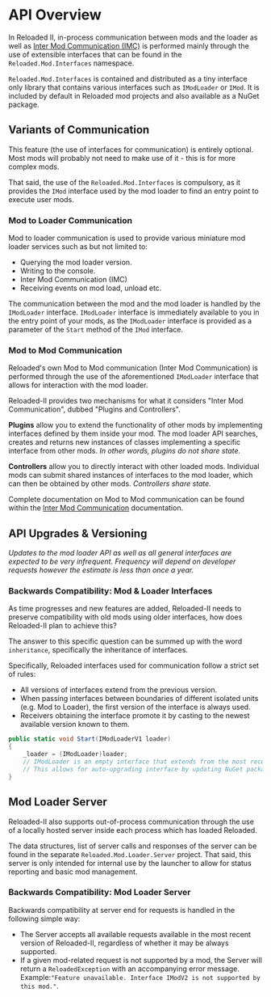 # API Overview

In Reloaded II, in-process communication between mods and the loader as well as [Inter Mod Communication (IMC)](./InterModCommunication.md) is performed mainly through the use of extensible interfaces that can be found in the `Reloaded.Mod.Interfaces` namespace.

`Reloaded.Mod.Interfaces` is contained and distributed as a tiny interface only library that contains various interfaces such as `IModLoader` or `IMod`. It is included by default in Reloaded mod projects and also available as a NuGet package. 

## Variants of Communication

This feature (the use of interfaces for communication) is entirely optional. Most mods will probably not need to make use of it - this is for more complex mods. 

That said, the use of the `Reloaded.Mod.Interfaces` is compulsory, as it provides the `IMod` interface used by the mod loader to find an entry point to execute user mods.

### Mod to Loader Communication

Mod to loader communication is used to provide various miniature mod loader services such as but not limited to:
- Querying the mod loader version.
- Writing to the console.
- Inter Mod Communication (IMC)
- Receiving events on mod load, unload etc.

The communication between the mod and the mod loader is handled by the `IModLoader` interface. `IModLoader` interface is immediately available to you in the entry point of your mods, as the `IModLoader` interface is provided as a parameter of the `Start` method of the `IMod` interface.

### Mod to Mod Communication

Reloaded's own Mod to Mod communication (Inter Mod Communication) is performed through the use of the aforementioned `IModLoader` interface that allows for interaction with the mod loader.

Reloaded-II provides two mechanisms for what it considers "Inter Mod Communication", dubbed "Plugins and Controllers".

**Plugins** allow you to extend the functionality of other mods by implementing interfaces defined by them inside your mod. The mod loader API searches, creates and returns new instances of classes implementing a specific interface from other mods. *In other words, plugins do not share state.*

**Controllers** allow you to directly interact with other loaded mods. Individual mods can submit shared instances of interfaces to the mod loader, which can then be obtained by other mods. *Controllers share state.*

Complete documentation on Mod to Mod communication can be found within the [Inter Mod Communication](./InterModCommunication.md) documentation.

## API Upgrades & Versioning

*Updates to the mod loader API as well as all general interfaces are expected to be very infrequent. Frequency will depend on developer requests however the estimate is less than once a year.*

### Backwards Compatibility: Mod & Loader Interfaces

As time progresses and new features are added, Reloaded-II needs to preserve compatibility with old mods using older interfaces, how does Reloaded-II plan to achieve this?

The answer to this specific question can be summed up with the word `inheritance`, specifically the inheritance of interfaces.

Specifically, Reloaded interfaces used for communication follow a strict set of rules:

- All versions of interfaces extend from the previous version.
- When passing interfaces between boundaries of different isolated units (e.g. Mod to Loader), the first version of the interface is always used.
- Receivers obtaining the interface promote it by casting to the newest available version known to them.

```csharp
public static void Start(IModLoaderV1 loader) 
{
	_loader = (IModLoader)loader;
    // IModLoader is an empty interface that extends from the most recent version, e.g. IModLoaderV3
    // This allows for auto-upgrading interface by updating NuGet package without changing base code.
}
```


## Mod Loader Server

Reloaded-II also supports out-of-process communication through the use of a locally hosted server inside each process which has loaded Reloaded.

The data structures, list of server calls and responses of the server can be found in the separate `Reloaded.Mod.Loader.Server` project. That said, this server is only intended for internal use by the launcher to allow for status reporting and basic mod management.

### Backwards Compatibility: Mod Loader Server
Backwards compatibility at server end for requests is handled in the following simple way:

- The Server accepts all available requests available in the most recent version of Reloaded-II, regardless of whether it may be always supported.
- If a given mod-related request is not supported by a mod, the Server will return a `ReloadedException` with an accompanying error message. Example:`"Feature unavailable. Interface IModV2 is not supported by this mod."`.